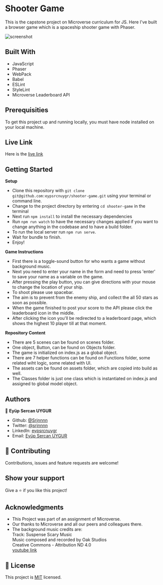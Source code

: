 # Shooter Game

This is the capstone project on Microverse curriculum for JS. Here I've built a browser game which is a spaceship shooter game with Phaser. 

![screenshot](./assets/Screenshot1.png)<br>

## Built With

- JavaScript
- Phaser
- WebPack
- Babel
- ESLint
- StyleLint
- Microverse Leaderboard API

## Prerequisities

To get this project up and running locally, you must have node installed on your local machine.

## Live Link

Here is the [live link](https://sharp-lamport-8a5538.netlify.app/)

## Getting Started

**Setup**

- Clone this repository with ```git clone git@github.com:eypsrcnuygr/shooter-game.git``` using your terminal or command line.<br>
- Change to the project directory by entering ```cd shooter-game``` in the terminal<br>
- Next run ```npm install``` to install the necessary dependencies<br>
- Run ```npm run watch``` to have the necessary changes applied if you want to change anything in the codebase and to have a build folder.<br>
- To run the local server run ```npm run serve```.<br>
- Wait for bundle to finish.<br>
- Enjoy!<br>

**Game Instructions**

- First there is a toggle-sound button for who wants a game without background music.<br>
- Next you need to enter your name in the form and need to press 'enter' to save your name as a variable on the game.<br>
- After pressing the play button, you can give directions with your mouse to change the location of your ship.<br>
- To shoot please use spacebar.<br>
- The aim is to prevent from the enemy ship, and collect the all 50 stars as soon as possible.<br>
- When the game finished to post your score to the API please click the leaderboard icon in the middle.<br>
- After clicking the icon you'll be redirected to a leaderboard page, which shows the highest 10 player till at that moment.<br>

**Repository Content**

- There are 5 scenes can be found on scenes folder.
- One object, Button, can be found on Objects folder.
- The game is initialized on index.js as a global object.
- There are 7 helper functions can be found on Functions folder, some related wiht logic, some related with UI.
- The assets can be found on assets folder, which are copied into build as well.
- The Classes folder is just one class which is instantiated on index.js and assigned to global model object.

## Authors

👤 **Eyüp Sercan UYGUR**

- Github: [@Srjnnnn](https://github.com/Srjnnnn)
- Twitter: [@srjnnnn](https://twitter.com/srjnnnn)
- LinkedIn: [eypsrcnuygr](https://www.linkedin.com/in/eypsrcnuygr/)
- Email: [Eyüp Sercan UYGUR](sercanuygur@gmail.com)


## 🤝 Contributing

Contributions, issues and feature requests are welcome!

## Show your support

Give a ⭐️ if you like this project!

## Acknowledgments

-   This Project was part of an assignment of Microverse.
-   Our thanks to Microverse and all our peers and colleagues there.
-   The background music credits are:<br> 
Track: Suspense Scary Music<br>
Music composed and recorded by Oak Studios<br>
Creative Commons - Attribution ND 4.0<br>
[youtube link](https://youtu.be/tJkQs5xEhPU)<br>

## 📝 License

This project is [MIT](https://github.com/git/git-scm.com/blob/master/MIT-LICENSE.txt) licensed.

